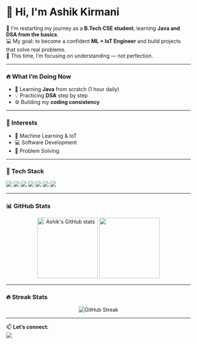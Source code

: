# 👋 Hi, I'm Ashik Kirmani  

🌱 I'm restarting my journey as a **B.Tech CSE student**, learning **Java and DSA from the basics**.  
💻 My goal: to become a confident **ML + IoT Engineer** and build projects that solve real problems.  
🚀 This time, I’m focusing on understanding — not perfection.  

---

### 🔥 What I’m Doing Now
- 📘 Learning **Java** from scratch (1 hour daily)  
- 💡 Practicing **DSA** step by step  
- ⚙️ Building my **coding consistency**  

---

### 🧠 Interests
- 🤖 Machine Learning & IoT  
- 💻 Software Development  
- 🧩 Problem Solving  

---

### 🧰 Tech Stack
<p align="left">
  <img src="https://img.shields.io/badge/Java-ED8B00?style=for-the-badge&logo=java&logoColor=white" />
  <img src="https://img.shields.io/badge/Python-3776AB?style=for-the-badge&logo=python&logoColor=white" />
  <img src="https://img.shields.io/badge/C++-00599C?style=for-the-badge&logo=c%2B%2B&logoColor=white" />
  <img src="https://img.shields.io/badge/HTML5-E34F26?style=for-the-badge&logo=html5&logoColor=white" />
  <img src="https://img.shields.io/badge/CSS3-1572B6?style=for-the-badge&logo=css3&logoColor=white" />
  <img src="https://img.shields.io/badge/Git-F05032?style=for-the-badge&logo=git&logoColor=white" />
  <img src="https://img.shields.io/badge/VS Code-0078d7?style=for-the-badge&logo=visual-studio-code&logoColor=white" />
</p>

---

### 📊 GitHub Stats
<p align="center">
  <img src="https://github-readme-stats.vercel.app/api?username=AshhhhX&show_icons=true&theme=radical" alt="Ashik's GitHub stats" height="165" />
  <img src="https://github-readme-stats.vercel.app/api/top-langs/?username=AshhhhX&layout=compact&theme=radical" height="165" />
</p>

---

### 🔥 Streak Stats
<p align="center">
  <img src="https://streak-stats.demolab.com?user=AshikKirmani&theme=radical&hide_border=false" alt="GitHub Streak" />
</p>

---

📫 **Let’s connect:**  
<a href="https://linkedin.com/in/YOUR-LINKEDIN-USERNAME" target="_blank">
  <img src="https://img.shields.io/badge/LinkedIn-%230077B5.svg?&style=for-the-badge&logo=linkedin&logoColor=white" />
</a>
